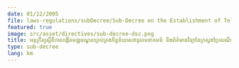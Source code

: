 ```yaml
---
date: 01/12/2005
file: laws-regulations/subDecree/Sub-Decree on the Establishment of Telecommunications Cambodia as a Public Enterprise.pdf
featured: true
image: src/asset/directives/sub-decree-dsc.png
title: អនុក្រឹត្យស្តីពីការបង្កើតមជ្ឈមណ្ឌលគ្រប់គ្រងទិន្នន័យសេវាទូរគមនាគមន៍ និងព័ត៌មានវិទ្យានៃក្រសួងប្រៃសណីយ៍ និងទូរគមនាគមន៍
type: sub-decree
lang: km
---
```

